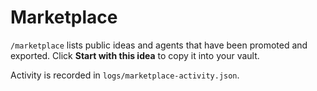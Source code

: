 # Marketplace

`/marketplace` lists public ideas and agents that have been promoted and exported. Click **Start with this idea** to copy it into your vault.

Activity is recorded in `logs/marketplace-activity.json`.
